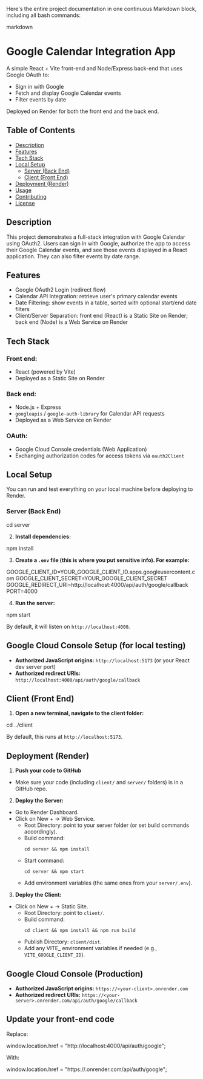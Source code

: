 
Here's the entire project documentation in one continuous Markdown block, including all bash commands:

markdown
# Google Calendar Integration App

A simple React + Vite front-end and Node/Express back-end that uses Google OAuth to:

- Sign in with Google
- Fetch and display Google Calendar events
- Filter events by date

Deployed on Render for both the front end and the back end.

## Table of Contents

- [Description](#description)
- [Features](#features)
- [Tech Stack](#tech-stack)
- [Local Setup](#local-setup)
  - [Server (Back End)](#server-back-end)
  - [Client (Front End)](#client-front-end)
- [Deployment (Render)](#deployment-render)
- [Usage](#usage)
- [Contributing](#contributing)
- [License](#license)

## Description

This project demonstrates a full-stack integration with Google Calendar using OAuth2. Users can sign in with Google, authorize the app to access their Google Calendar events, and see those events displayed in a React application. They can also filter events by date range.

## Features

- Google OAuth2 Login (redirect flow)
- Calendar API Integration: retrieve user's primary calendar events
- Date Filtering: show events in a table, sorted with optional start/end date filters
- Client/Server Separation: front end (React) is a Static Site on Render; back end (Node) is a Web Service on Render

## Tech Stack

### Front end:

- React (powered by Vite)
- Deployed as a Static Site on Render

### Back end:

- Node.js + Express
- `googleapis` / `google-auth-library` for Calendar API requests
- Deployed as a Web Service on Render

### OAuth:

- Google Cloud Console credentials (Web Application)
- Exchanging authorization codes for access tokens via `oauth2Client`

## Local Setup

You can run and test everything on your local machine before deploying to Render.

### Server (Back End)

cd server


2. **Install dependencies:**


npm install


3. **Create a `.env` file (this is where you put sensitive info). For example:**

GOOGLE_CLIENT_ID=YOUR_GOOGLE_CLIENT_ID.apps.googleusercontent.com
GOOGLE_CLIENT_SECRET=YOUR_GOOGLE_CLIENT_SECRET
GOOGLE_REDIRECT_URI=http://localhost:4000/api/auth/google/callback
PORT=4000


4. **Run the server:**

npm start

By default, it will listen on `http://localhost:4000`.

## Google Cloud Console Setup (for local testing)

- **Authorized JavaScript origins:** `http://localhost:5173` (or your React dev server port)
- **Authorized redirect URIs:** `http://localhost:4000/api/auth/google/callback`

## Client (Front End)

1. **Open a new terminal, navigate to the client folder:**

cd ../client


By default, this runs at `http://localhost:5173`.

## Deployment (Render)

1. **Push your code to GitHub**
- Make sure your code (including `client/` and `server/` folders) is in a GitHub repo.

2. **Deploy the Server:**
- Go to Render Dashboard.
- Click on New + → Web Service.
  - Root Directory: point to your server folder (or set build commands accordingly).
  - Build command:
    ```
    cd server && npm install
    ```
  - Start command:
    ```
    cd server && npm start
    ```
  - Add environment variables (the same ones from your `server/.env`).

3. **Deploy the Client:**
- Click on New + → Static Site.
  - Root Directory: point to `client/`.
  - Build command:
    ```
    cd client && npm install && npm run build
    ```
  - Publish Directory: `client/dist`.
  - Add any VITE_ environment variables if needed (e.g., `VITE_GOOGLE_CLIENT_ID`).

## Google Cloud Console (Production)

- **Authorized JavaScript origins:** `https://<your-client>.onrender.com`
- **Authorized redirect URIs:** `https://<your-server>.onrender.com/api/auth/google/callback`

## Update your front-end code

Replace:

window.location.href = "http://localhost:4000/api/auth/google";

With:

window.location.href = "https://<your-server>.onrender.com/api/auth/google";
```